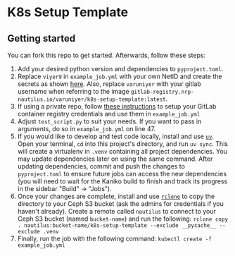 # K8s Setup Template



## Getting started

You can fork this repo to get started. Afterwards, follow these steps:

1. Add your desired python version and dependencies to `pyproject.toml`.
2. Replace `viyer9` in `example_job.yml` with your own NetID and create the secrets as shown [here](https://kubernetes.io/docs/concepts/configuration/secret/#opaque-secrets). Also, replace `varuniyer` with your gitlab username when referring to the image `gitlab-registry.nrp-nautilus.io/varuniyer/k8s-setup-template:latest`.
3. If using a private repo, follow [these instructions](https://nrp.ai/documentation/userdocs/development/private-repos/) to setup your GitLab container registry credentials and use them in `example_job.yml`
4. Adjust `test_script.py` to suit your needs. If you want to pass in arguments, do so in `example_job.yml` on line 47.
5. If you would like to develop and test code locally, install and use [`uv`](https://docs.astral.sh/uv/getting-started/installation/). Open your terminal, `cd` into this project\'s directory, and run `uv sync`. This will create a virtualenv in `.venv` containing all project dependencies. You may update dependencies later on using the same command. After updating dependencies, commit and push the changes to `pyproject.toml` to ensure future jobs can access the new dependencies (you will need to wait for the Kaniko build to finish and track its progress in the sidebar "Build" -> "Jobs").
6. Once your changes are complete, install and use [`rclone`](https://rclone.org/downloads/) to copy the directory to your Ceph S3 bucket (ask the admins for credentials if you haven\'t already). Create a remote called `nautilus` to connect to your Ceph S3 bucket (named `bucket-name`) and run the following: `rclone copy . nautilus:bucket-name/k8s-setup-template --exclude __pycache__ --exclude .venv`
7. Finally, run the job with the following command: `kubectl create -f example_job.yml`